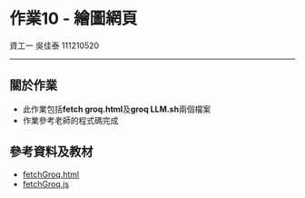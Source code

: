 # 作業10 - 繪圖網頁
資工一 吳佳泰 111210520

---
## 關於作業

* 此作業包括**fetch groq.html**及**groq LLM.sh**兩個檔案
* 作業參考老師的程式碼完成

## 參考資料及教材

* [fetchGroq.html](https://github.com/ccc112b/html2denojs/blob/master/%E5%B0%88%E6%A1%88/aichat/02b-fetchGptBrowser/fetchGroq.html)
* [fetchGroq.js](https://github.com/ccc112b/html2denojs/blob/master/%E5%B0%88%E6%A1%88/aichat/02b-fetchGptBrowser/fetchGroq.js)
